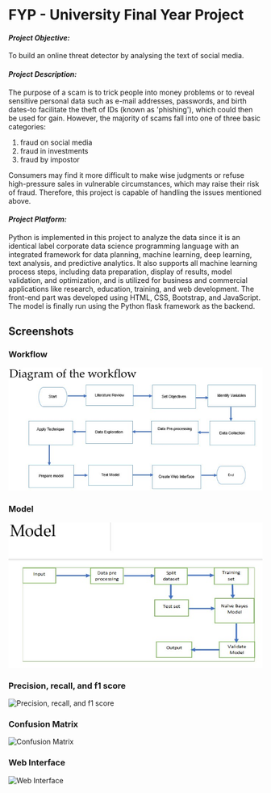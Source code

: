 # FYP - University Final Year Project


#### ***Project Objective:***
To build an online threat detector by analysing the text of social media.


#### ***Project Description:***
The purpose of a scam is to trick people into money problems or to reveal sensitive personal data such as e-mail addresses, passwords, and birth dates-to facilitate the theft of IDs (known as 'phishing'), which could then be used for gain. However, the majority of scams fall into one of three basic categories: 
1. fraud on social media
2. fraud in investments
3. fraud by impostor <br>

Consumers may find it more difficult to make wise judgments or refuse high-pressure sales in vulnerable circumstances, which may raise their risk of fraud. Therefore, this project is capable of handling the issues mentioned above.


#### ***Project Platform:***
Python is implemented in this project to analyze the data since it is an identical label corporate data science programming language with an integrated framework for data planning, machine learning, deep learning, text analysis, and predictive analytics. It also supports all machine learning process steps, including data preparation, display of results, model validation, and optimization, and is utilized for business and commercial applications like research, education, training, and web development. The front-end part was developed using HTML, CSS, Bootstrap, and JavaScript. The model is finally run using the Python flask framework as the backend.


## Screenshots

### Workflow
![Workflow](https://github.com/SaidulHaq/FYP/blob/main/workflow.jpg)

### Model
![Model](https://github.com/SaidulHaq/FYP/blob/main/model.jpg)

### Precision, recall, and f1 score
![Precision, recall, and f1 score](https://github.com/SaidulHaq/bproperty_ManualTestingReport/blob/main/Bug%20Report.jpg)

### Confusion Matrix
![Confusion Matrix](https://github.com/SaidulHaq/bproperty_ManualTestingReport/blob/main/bproperty_MindMap.png)

### Web Interface
![Web Interface](https://github.com/SaidulHaq/bproperty_ManualTestingReport/blob/main/bproperty_MindMap.png)
